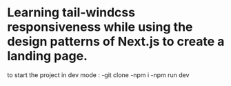 # Learning tail-windcss responsiveness while using the design patterns of Next.js to create a landing page.

to start the project in dev mode :
-git clone
-npm i
-npm run dev
